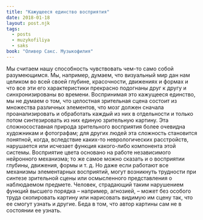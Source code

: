 ```yaml
---
title: "Кажущееся единство восприятия"
date: 2018-01-18
layout: post.njk
tags:
  - posts
  - muzykofiliya
  - saks
book: "Оливер Сакс. Музыкофилия"
---
```


Мы считаем нашу способность чувствовать чем-то само собой разумеющимся. Мы, например, думаем, что визуальный мир дан нам целиком во всей своей глубине, красочности, движениях и формах и что все эти его характеристики прекрасно подогнаны друг к другу и синхронизированы во времени. Воспринимая это кажущееся единство, мы не думаем о том, что целостная зрительная сцена состоит из множества различных элементов, что мозг должен сначала проанализировать и обработать каждый из них в отдельности и только потом синтезировать из них единую зрительную картину. Эта сложносоставная природа зрительного восприятия более очевидна художникам и фотографам; для других людей эта сложность становится понятной, когда, вследствие каких-то неврологических расстройств, нарушается или исчезает функция какого-либо компонента этой системы. Восприятие цвета основано на работе независимого нейронного механизма; то же самое можно сказать и о восприятии глубины, движения, формы и т. д. Но даже если работают все механизмы элементарных восприятий, могут возникнуть трудности при синтезе зрительной сцены или осмысленного представления о наблюдаемом предмете. Человек, страдающий таким нарушением функций высшего порядка – например, агнозией, – может без особого труда скопировать картину или нарисовать видимую им сцену так, что ее смогут узнать и другие. Беда в том, что автор картины сам не в состоянии ее узнать.
